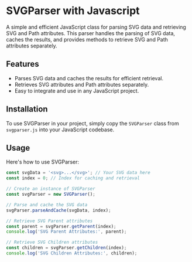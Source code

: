 # SVGParser with Javascript

A simple and efficient JavaScript class for parsing SVG data and retrieving SVG and Path attributes. This parser handles the parsing of SVG data, caches the results, and provides methods to retrieve SVG and Path attributes separately.

## Features

- Parses SVG data and caches the results for efficient retrieval.
- Retrieves SVG attributes and Path attributes separately.
- Easy to integrate and use in any JavaScript project.

## Installation

To use SVGParser in your project, simply copy the `SVGParser` class from `svgparser.js` into your JavaScript codebase.

## Usage

Here's how to use SVGParser:

```javascript
const svgData = '<svg>...</svg>'; // Your SVG data here
const index = 0; // Index for caching and retrieval

// Create an instance of SVGParser
const svgParser = new SVGParser();

// Parse and cache the SVG data
svgParser.parseAndCache(svgData, index);

// Retrieve SVG Parent attributes
const parent = svgParser.getParent(index);
console.log('SVG Parent Attributes:', parent);

// Retrieve SVG Children attributes
const children = svgParser.getChildren(index);
console.log('SVG Children Attributes:', children);